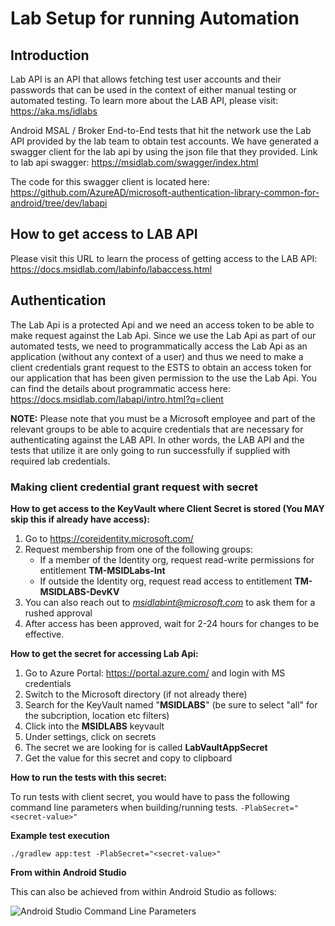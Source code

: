 # Lab Setup for running Automation

## Introduction

Lab API is an API that allows fetching test user accounts and their passwords that can be used in the context of either manual testing or automated testing. To learn more about the LAB API, please visit: https://aka.ms/idlabs

Android MSAL / Broker End-to-End tests that hit the network use the Lab API provided by the lab team to obtain test accounts. We have generated a swagger client for the lab api by using the json file that they provided. Link to lab api swagger: https://msidlab.com/swagger/index.html

The code for this swagger client is located here: https://github.com/AzureAD/microsoft-authentication-library-common-for-android/tree/dev/labapi

## How to get access to LAB API

Please visit this URL to learn the process of getting access to the LAB API: https://docs.msidlab.com/labinfo/labaccess.html

## Authentication

The Lab Api is a protected Api and we need an access token to be able to make request against the Lab Api. Since we use the Lab Api as part of our automated tests, we need to programmatically access the Lab Api as an application (without any context of a user) and thus we need to make a client credentials grant request to the ESTS to obtain an access token for our application that has been given permission to the use the Lab Api. You can find the details about programmatic access here: https://docs.msidlab.com/labapi/intro.html?q=client

**NOTE:** Please note that you must be a Microsoft employee and part of the relevant groups to be able to acquire credentials that are necessary for authenticating against the LAB API. In other words, the LAB API and the tests that utilize it are only going to run successfully if supplied with required lab credentials.

### Making client credential grant request with secret

**How to get access to the KeyVault where Client Secret is stored (You MAY skip this if already have access):**

1. Go to https://coreidentity.microsoft.com/
2. Request membership from one of the following groups:
    - If a member of the Identity org, request read-write permissions for entitlement **TM-MSIDLabs-Int**
    - If outside the Identity org, request read access to entitlement **TM-MSIDLABS-DevKV**
3. You can also reach out to *msidlabint@microsoft.com* to ask them for a rushed approval
4. After access has been approved, wait for 2-24 hours for changes to be effective.

**How to get the secret for accessing Lab Api:**

1. Go to Azure Portal: https://portal.azure.com/ and login with MS credentials
2. Switch to the Microsoft directory (if not already there)
3. Search for the KeyVault named "**MSIDLABS**" (be sure to select "all" for the subcription, location etc filters) 
4. Click into the **MSIDLABS** keyvault
5. Under settings, click on secrets
6. The secret we are looking for is called **LabVaultAppSecret**
7. Get the value for this secret and copy to clipboard

**How to run the tests with this secret:**

To run tests with client secret, you would have to pass the following command line parameters when building/running tests.
`-PlabSecret="<secret-value>"`

**Example test execution**

`./gradlew app:test -PlabSecret="<secret-value>"`

**From within Android Studio**

This can also be achieved from within Android Studio as follows:

![Android Studio Command Line Parameters](images/android_studio_cmd_params.png "Android Studio Command Line Parameters")
